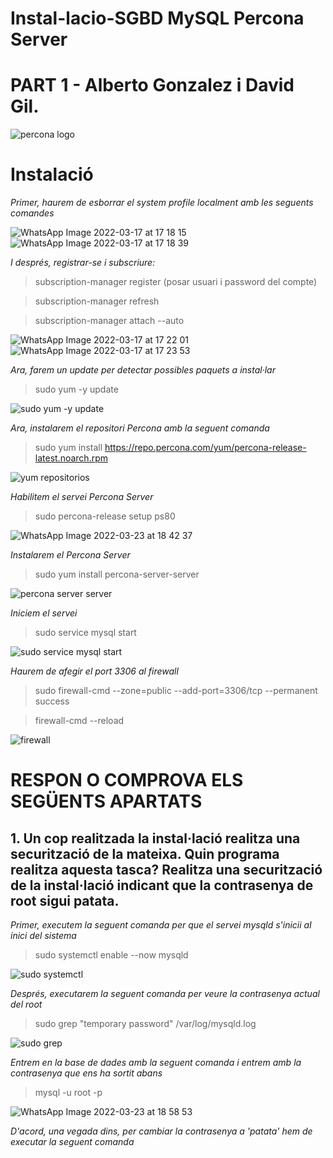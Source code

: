 # Instal-lacio-SGBD MySQL Percona Server
# PART 1 - Alberto Gonzalez i David Gil.

![percona logo](https://user-images.githubusercontent.com/101892290/159756334-cd8dacc6-2811-44b4-b46f-c83616fa32d8.jpg)

# Instalació
*Primer, haurem de esborrar el system profile localment amb les seguents comandes*

![WhatsApp Image 2022-03-17 at 17 18 15](https://user-images.githubusercontent.com/101892290/159757683-a0466728-69e0-4456-aaac-888d449a129f.jpeg)
![WhatsApp Image 2022-03-17 at 17 18 39](https://user-images.githubusercontent.com/101892290/159757870-b9c8cb08-d490-41e8-82bd-3f9ad509d855.jpeg)

*I després, registrar-se i subscriure:*

> subscription-manager register (posar usuari i password del compte)

> subscription-manager refresh

> subscription-manager attach --auto

![WhatsApp Image 2022-03-17 at 17 22 01](https://user-images.githubusercontent.com/101892290/159759364-954c8b4a-b98b-46c3-b115-e6f9353abe71.jpeg)
![WhatsApp Image 2022-03-17 at 17 23 53](https://user-images.githubusercontent.com/101892290/159762112-7e5b2b1c-74d9-49a9-86e2-1b55dc222d9f.jpeg)

*Ara, farem un update per detectar possibles paquets a instal·lar*

> sudo yum -y update

![sudo yum -y update](https://user-images.githubusercontent.com/101892290/159760412-2a0563d6-2b6d-40cb-b3f2-698885991233.jpg)

*Ara, instalarem el repositori Percona amb la seguent comanda*

> sudo yum install https://repo.percona.com/yum/percona-release-latest.noarch.rpm

![yum repositorios](https://user-images.githubusercontent.com/101892290/159761562-e393c194-8452-4b53-8940-8bad998998c8.jpg)

*Habilitem el servei Percona Server*

> sudo percona-release setup ps80

![WhatsApp Image 2022-03-23 at 18 42 37](https://user-images.githubusercontent.com/101892290/159762628-6df8f6cd-f00d-48ea-bc4f-e44aa720dba3.jpeg)

*Instalarem el Percona Server*

> sudo yum install percona-server-server

![percona server server](https://user-images.githubusercontent.com/101892290/159762891-27988fa3-e317-45de-a27a-8573cecb9876.jpg)

*Iniciem el servei*

> sudo service mysql start

![sudo service mysql start](https://user-images.githubusercontent.com/101892290/159763124-8f3d32ee-8afc-4efc-bfd0-7dc2fedd73b8.jpg)

*Haurem de afegir el port 3306 al firewall*

>sudo firewall-cmd --zone=public --add-port=3306/tcp --permanent success

>firewall-cmd --reload

![firewall](https://user-images.githubusercontent.com/101892290/159763613-f46d00d9-2823-471b-af95-2dba8b88524c.jpg)

# RESPON O COMPROVA ELS SEGÜENTS APARTATS
## 1. Un cop realitzada la instal·lació realitza una securització de la mateixa. Quin programa realitza aquesta tasca? Realitza una securització de la instal·lació indicant que la contrasenya de root sigui patata.

*Primer, executem la seguent comanda per que el servei mysqld s'inicii al inici del sistema*

> sudo systemctl enable --now mysqld

![sudo systemctl](https://user-images.githubusercontent.com/101892290/159764271-4377e92e-e36e-43bb-ad53-d864cafb156c.jpg)

*Després, executarem la seguent comanda per veure la contrasenya actual del root*

> sudo grep "temporary password" /var/log/mysqld.log

![sudo grep](https://user-images.githubusercontent.com/101892290/159765139-a0f94334-1459-46d6-ad1b-030d34f53419.PNG)

*Entrem en la base de dades amb la seguent comanda i entrem amb la contrasenya que ens ha sortit abans*

> mysql -u root -p

![WhatsApp Image 2022-03-23 at 18 58 53](https://user-images.githubusercontent.com/101892290/159765464-c3a084d9-a107-4bf9-bb49-0f97de353650.jpeg)

*D'acord, una vegada dins, per cambiar la contrasenya a 'patata' hem de executar la seguent comanda*


